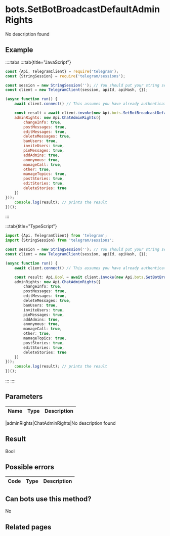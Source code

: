 # bots.SetBotBroadcastDefaultAdminRights

No description found

## Example

::::tabs
:::tab{title="JavaScript"}
```js
const {Api, TelegramClient} = require('telegram');
const {StringSession} = require('telegram/sessions');

const session = new StringSession(''); // You should put your string session here
const client = new TelegramClient(session, apiId, apiHash, {});

(async function run() {
    await client.connect() // This assumes you have already authenticated with .start()

    const result = await client.invoke(new Api.bots.SetBotBroadcastDefaultAdminRights({
    adminRights: new Api.ChatAdminRights({
        changeInfo: true,
        postMessages: true,
        editMessages: true,
        deleteMessages: true,
        banUsers: true,
        inviteUsers: true,
        pinMessages: true,
        addAdmins: true,
        anonymous: true,
        manageCall: true,
        other: true,
        manageTopics: true,
        postStories: true,
        editStories: true,
        deleteStories: true
    })
}));
    console.log(result); // prints the result
})();
```
:::

:::tab{title="TypeScript"}
```ts
import {Api, TelegramClient} from 'telegram';
import {StringSession} from 'telegram/sessions';

const session = new StringSession(''); // You should put your string session here
const client = new TelegramClient(session, apiId, apiHash, {});

(async function run() {
    await client.connect() // This assumes you have already authenticated with .start()

    const result: Api.Bool = await client.invoke(new Api.bots.SetBotBroadcastDefaultAdminRights({
    adminRights: new Api.ChatAdminRights({
        changeInfo: true,
        postMessages: true,
        editMessages: true,
        deleteMessages: true,
        banUsers: true,
        inviteUsers: true,
        pinMessages: true,
        addAdmins: true,
        anonymous: true,
        manageCall: true,
        other: true,
        manageTopics: true,
        postStories: true,
        editStories: true,
        deleteStories: true
    })
}));
    console.log(result); // prints the result
})();
```
:::
::::



## Parameters

| Name | Type | Description |
| :--: | ---- | ----------- |

|adminRights|ChatAdminRights|No description found


## Result

Bool

## Possible errors

| Code | Type | Description |
| :--: | ---- | ----------- |



## Can bots use this method?

No

## Related pages


